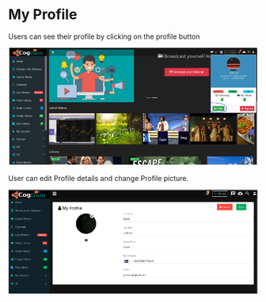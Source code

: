 # My Profile

Users can see their profile by clicking on the profile button

![](../.gitbook/assets/image%20%28244%29.png)

User can edit Profile details and change Profile picture.

![](../.gitbook/assets/image%20%2894%29.png)

